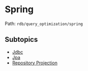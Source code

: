 # Spring

Path: `rdb/query_optimization/spring`

## Subtopics
- [Jdbc](./jdbc/README.md)
- [Jpa](./jpa/README.md)
- [Repository Projection](./repository_projection/README.md)
